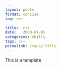 ```yaml
---
layout: posts
format: concise
tag: c++

title:  c++
date:   2000-01-01
categories: skills
tags: c++
permalink: /tags/:title
---
```


This is a template


